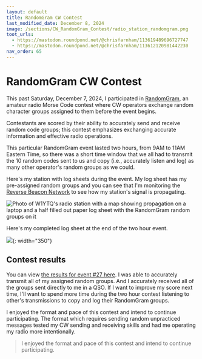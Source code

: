 ```yaml
---
layout: default
title: RandomGram CW Contest
last_modified_date: December 8, 2024
image: /sections/CW_RandomGram_Contest/radio_station_randomgram.png
toot_urls:
  - https://mastodon.roundpond.net/@chrisfarnham/113619489696727747
  - https://mastodon.roundpond.net/@chrisfarnham/113612120981442230
nav_order: 65
---
```


# RandomGram CW Contest

This past Saturday, December 7, 2024, I participated in [RandomGram](https://groups.io/g/RandomGram), an amateur radio Morse Code contest where
CW operators exchange random character groups assigned to them before the event begins.

Contestants are scored by their ability to accurately send and receive random code groups; this contest emphasizes exchanging accurate
information and effective radio operations.

This particular RandomGram event lasted two hours, from 9AM to 11AM Eastern Time, so there was a short time window that we all
had to transmit the 10 random codes sent to us and copy (i.e., accurately listen and log) as many other operator's random groups
as we could.

Here's my station with log sheets during the event. My log sheet has my pre-assigned random groups and you can see that
I'm monitoring the
[Reverse Beacon Network](https://www.reversebeacon.net/main.php?zoom=39.55,-75.35,2.25&rows=100&max_age=10,years&spotted_call=w1ytq&hide=distance_km)
to see how my station's signal is propagating.

![Photo of W1YTQ's radio station with a map showing propagation on a laptop and a half filled out paper log sheet with the RandomGram random groups on it](PXL_20241207_142959497.jpg)


Here's my completed log sheet at the end of the two hour event.

![](randomgram_logsheet.jpeg){: width="350"}

## Contest results

You can view [the results for event #27 here](https://groups.io/g/RandomGram/message/418). I was able to accurately transmit all of my assigned random groups.
And I accurately received all of the groups sent directly to me in a QSO. If I want to improve my score next time, I'll want to spend more time
during the two hour contest listening to other's transmissions to copy and log their RandomGram groups.

I enjoyed the format and pace of this contest and intend to continue participating. The format which requires sending random unpracticed messages tested
my CW sending and receiving skills and had me operating my radio more intentionally.

> I enjoyed the format and pace of this contest and intend to continue participating.
